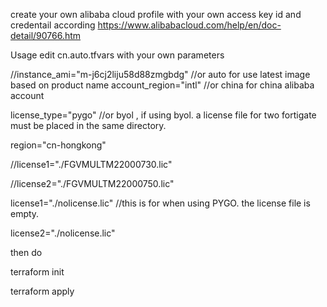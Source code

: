 create your own alibaba cloud profile with your own access key id and credentail according https://www.alibabacloud.com/help/en/doc-detail/90766.htm

Usage
edit cn.auto.tfvars with your own parameters

//instance_ami="m-j6cj2liju58d88zmgbdg"  //or auto for use latest image based on product name
account_region="intl" //or china for china alibaba account

license_type="pygo" //or byol , if using byol. a license file for two fortigate must be placed in the same directory. 

region="cn-hongkong"

//license1="./FGVMULTM22000730.lic" 

//license2="./FGVMULTM22000750.lic"

license1="./nolicense.lic" //this is for when using PYGO. the license file is empty. 

license2="./nolicense.lic"

then do

terraform init

terraform apply


